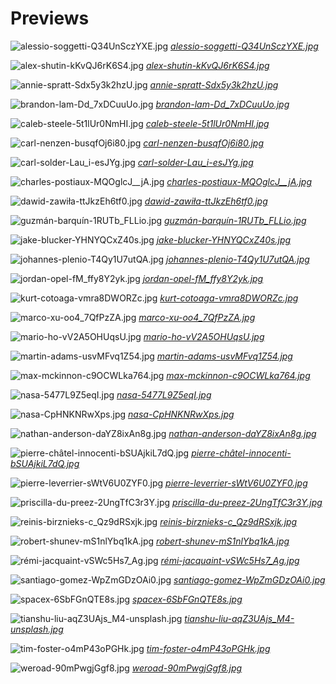 # Previews

![alessio-soggetti-Q34UnSczYXE.jpg](wallpaper/alessio-soggetti-Q34UnSczYXE.jpg)
*[alessio-soggetti-Q34UnSczYXE.jpg](wallpaper/alessio-soggetti-Q34UnSczYXE.jpg)*

![alex-shutin-kKvQJ6rK6S4.jpg](wallpaper/alex-shutin-kKvQJ6rK6S4.jpg)
*[alex-shutin-kKvQJ6rK6S4.jpg](wallpaper/alex-shutin-kKvQJ6rK6S4.jpg)*

![annie-spratt-Sdx5y3k2hzU.jpg](wallpaper/annie-spratt-Sdx5y3k2hzU.jpg)
*[annie-spratt-Sdx5y3k2hzU.jpg](wallpaper/annie-spratt-Sdx5y3k2hzU.jpg)*

![brandon-lam-Dd_7xDCuuUo.jpg](wallpaper/brandon-lam-Dd_7xDCuuUo.jpg)
*[brandon-lam-Dd_7xDCuuUo.jpg](wallpaper/brandon-lam-Dd_7xDCuuUo.jpg)*

![caleb-steele-5t1lUr0NmHI.jpg](wallpaper/caleb-steele-5t1lUr0NmHI.jpg)
*[caleb-steele-5t1lUr0NmHI.jpg](wallpaper/caleb-steele-5t1lUr0NmHI.jpg)*

![carl-nenzen-busqfOj6i80.jpg](wallpaper/carl-nenzen-busqfOj6i80.jpg)
*[carl-nenzen-busqfOj6i80.jpg](wallpaper/carl-nenzen-busqfOj6i80.jpg)*

![carl-solder-Lau_i-esJYg.jpg](wallpaper/carl-solder-Lau_i-esJYg.jpg)
*[carl-solder-Lau_i-esJYg.jpg](wallpaper/carl-solder-Lau_i-esJYg.jpg)*

![charles-postiaux-MQOglcJ__jA.jpg](wallpaper/charles-postiaux-MQOglcJ__jA.jpg)
*[charles-postiaux-MQOglcJ__jA.jpg](wallpaper/charles-postiaux-MQOglcJ__jA.jpg)*

![dawid-zawiła-ttJkzEh6tf0.jpg](wallpaper/dawid-zawiła-ttJkzEh6tf0.jpg)
*[dawid-zawiła-ttJkzEh6tf0.jpg](wallpaper/dawid-zawiła-ttJkzEh6tf0.jpg)*

![guzmán-barquín-1RUTb_FLLio.jpg](wallpaper/guzmán-barquín-1RUTb_FLLio.jpg)
*[guzmán-barquín-1RUTb_FLLio.jpg](wallpaper/guzmán-barquín-1RUTb_FLLio.jpg)*

![jake-blucker-YHNYQCxZ40s.jpg](wallpaper/jake-blucker-YHNYQCxZ40s.jpg)
*[jake-blucker-YHNYQCxZ40s.jpg](wallpaper/jake-blucker-YHNYQCxZ40s.jpg)*

![johannes-plenio-T4Qy1U7utQA.jpg](wallpaper/johannes-plenio-T4Qy1U7utQA.jpg)
*[johannes-plenio-T4Qy1U7utQA.jpg](wallpaper/johannes-plenio-T4Qy1U7utQA.jpg)*

![jordan-opel-fM_ffy8Y2yk.jpg](wallpaper/jordan-opel-fM_ffy8Y2yk.jpg)
*[jordan-opel-fM_ffy8Y2yk.jpg](wallpaper/jordan-opel-fM_ffy8Y2yk.jpg)*

![kurt-cotoaga-vmra8DWORZc.jpg](wallpaper/kurt-cotoaga-vmra8DWORZc.jpg)
*[kurt-cotoaga-vmra8DWORZc.jpg](wallpaper/kurt-cotoaga-vmra8DWORZc.jpg)*

![marco-xu-oo4_7QfPzZA.jpg](wallpaper/marco-xu-oo4_7QfPzZA.jpg)
*[marco-xu-oo4_7QfPzZA.jpg](wallpaper/marco-xu-oo4_7QfPzZA.jpg)*

![mario-ho-vV2A5OHUqsU.jpg](wallpaper/mario-ho-vV2A5OHUqsU.jpg)
*[mario-ho-vV2A5OHUqsU.jpg](wallpaper/mario-ho-vV2A5OHUqsU.jpg)*

![martin-adams-usvMFvq1Z54.jpg](wallpaper/martin-adams-usvMFvq1Z54.jpg)
*[martin-adams-usvMFvq1Z54.jpg](wallpaper/martin-adams-usvMFvq1Z54.jpg)*

![max-mckinnon-c9OCWLka764.jpg](wallpaper/max-mckinnon-c9OCWLka764.jpg)
*[max-mckinnon-c9OCWLka764.jpg](wallpaper/max-mckinnon-c9OCWLka764.jpg)*

![nasa-5477L9Z5eqI.jpg](wallpaper/nasa-5477L9Z5eqI.jpg)
*[nasa-5477L9Z5eqI.jpg](wallpaper/nasa-5477L9Z5eqI.jpg)*

![nasa-CpHNKNRwXps.jpg](wallpaper/nasa-CpHNKNRwXps.jpg)
*[nasa-CpHNKNRwXps.jpg](wallpaper/nasa-CpHNKNRwXps.jpg)*

![nathan-anderson-daYZ8ixAn8g.jpg](wallpaper/nathan-anderson-daYZ8ixAn8g.jpg)
*[nathan-anderson-daYZ8ixAn8g.jpg](wallpaper/nathan-anderson-daYZ8ixAn8g.jpg)*

![pierre-châtel-innocenti-bSUAjkiL7dQ.jpg](wallpaper/pierre-châtel-innocenti-bSUAjkiL7dQ.jpg)
*[pierre-châtel-innocenti-bSUAjkiL7dQ.jpg](wallpaper/pierre-châtel-innocenti-bSUAjkiL7dQ.jpg)*

![pierre-leverrier-sWtV6U0ZYF0.jpg](wallpaper/pierre-leverrier-sWtV6U0ZYF0.jpg)
*[pierre-leverrier-sWtV6U0ZYF0.jpg](wallpaper/pierre-leverrier-sWtV6U0ZYF0.jpg)*

![priscilla-du-preez-2UngTfC3r3Y.jpg](wallpaper/priscilla-du-preez-2UngTfC3r3Y.jpg)
*[priscilla-du-preez-2UngTfC3r3Y.jpg](wallpaper/priscilla-du-preez-2UngTfC3r3Y.jpg)*

![reinis-birznieks-c_Qz9dRSxjk.jpg](wallpaper/reinis-birznieks-c_Qz9dRSxjk.jpg)
*[reinis-birznieks-c_Qz9dRSxjk.jpg](wallpaper/reinis-birznieks-c_Qz9dRSxjk.jpg)*

![robert-shunev-mS1nlYbq1kA.jpg](wallpaper/robert-shunev-mS1nlYbq1kA.jpg)
*[robert-shunev-mS1nlYbq1kA.jpg](wallpaper/robert-shunev-mS1nlYbq1kA.jpg)*

![rémi-jacquaint-vSWc5Hs7_Ag.jpg](wallpaper/rémi-jacquaint-vSWc5Hs7_Ag.jpg)
*[rémi-jacquaint-vSWc5Hs7_Ag.jpg](wallpaper/rémi-jacquaint-vSWc5Hs7_Ag.jpg)*

![santiago-gomez-WpZmGDzOAi0.jpg](wallpaper/santiago-gomez-WpZmGDzOAi0.jpg)
*[santiago-gomez-WpZmGDzOAi0.jpg](wallpaper/santiago-gomez-WpZmGDzOAi0.jpg)*

![spacex-6SbFGnQTE8s.jpg](wallpaper/spacex-6SbFGnQTE8s.jpg)
*[spacex-6SbFGnQTE8s.jpg](wallpaper/spacex-6SbFGnQTE8s.jpg)*

![tianshu-liu-aqZ3UAjs_M4-unsplash.jpg](wallpaper/tianshu-liu-aqZ3UAjs_M4-unsplash.jpg)
*[tianshu-liu-aqZ3UAjs_M4-unsplash.jpg](wallpaper/tianshu-liu-aqZ3UAjs_M4-unsplash.jpg)*

![tim-foster-o4mP43oPGHk.jpg](wallpaper/tim-foster-o4mP43oPGHk.jpg)
*[tim-foster-o4mP43oPGHk.jpg](wallpaper/tim-foster-o4mP43oPGHk.jpg)*

![weroad-90mPwgjGgf8.jpg](wallpaper/weroad-90mPwgjGgf8.jpg)
*[weroad-90mPwgjGgf8.jpg](wallpaper/weroad-90mPwgjGgf8.jpg)*


